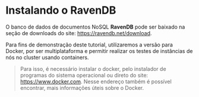 # Instalando o RavenDB

O banco de dados de documentos NoSQL **RavenDB** pode ser baixado na seção de downloads do site: https://ravendb.net/download.

Para fins de demonstração deste tutorial, utilizaremos a versão para Docker, por ser multiplataforma e permitir realizar os testes de instâncias de nós no cluster usando containers.

>Para isso, é necessário instalar o docker, pelo instalador de programas do sistema operacional ou direto do site: https://www.docker.com. Nesse endereço também é possível encontrar, mais informações úteis sobre o Docker.


<!--stackedit_data:
eyJoaXN0b3J5IjpbLTk3OTQ4NDAxMSwzNjQ5MTM5MDMsMTU4MT
c1Nzk4MiwxMDYzMzU4ODc5LDkwMjE5MjAzNV19
-->